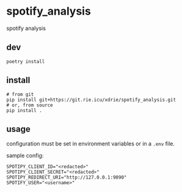 # spotify_analysis

spotify analysis

## dev

```
poetry install
```

## install
```
# from git
pip install git+https://git.rie.icu/xdrie/spotify_analysis.git
# or, from source
pip install .
```

## usage

configuration must be set in environment variables or in a `.env` file.

sample config:
```
SPOTIPY_CLIENT_ID="<redacted>"
SPOTIPY_CLIENT_SECRET="<redacted>"
SPOTIPY_REDIRECT_URI="http://127.0.0.1:9090"
SPOTIFY_USER="<username>"
```
